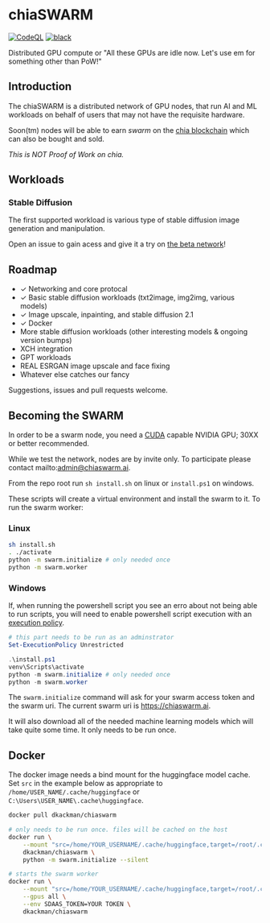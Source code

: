# chiaSWARM

[![CodeQL](https://github.com/dkackman/chiaSWARM/actions/workflows/codeql.yml/badge.svg)](https://github.com/dkackman/chiaSWARM/actions/workflows/codeql.yml)
[![black](https://img.shields.io/badge/code%20style-black-000000.svg)](https://github.com/psf/black)

Distributed GPU compute or "All these GPUs are idle now. Let's use em for something other than PoW!"

## Introduction

The chiaSWARM is a distributed network of GPU nodes, that run AI and ML workloads on behalf of users that may not have the requisite hardware.

Soon(tm) nodes will be able to earn _swarm_ on the [chia blockchain](https://www.chia.net/) which can also be bought and sold.

_This is NOT Proof of Work on chia._

## Workloads

### Stable Diffusion

The first supported workload is various type of stable diffusion image generation and manipulation.

Open an issue to gain acess and give it a try on [the beta network](https://chiaswarm.ai/)!

## Roadmap

- &check; Networking and core protocal
- &check; Basic stable diffusion workloads (txt2image, img2img, various models)
- &check; Image upscale, inpainting, and stable diffusion 2.1
- &check; Docker
- More stable diffusion workloads (other interesting models & ongoing version bumps)
- XCH integration
- GPT workloads
- REAL ESRGAN image upscale and face fixing
- Whatever else catches our fancy

Suggestions, issues and pull requests welcome.

## Becoming the SWARM

In order to be a swarm node, you need a [CUDA](https://nvidia.custhelp.com/app/answers/detail/a_id/2132/~/what-is-cuda%3F) capable NVIDIA GPU; 30XX or better recommended.

While we test the network, nodes are by invite only. To participate please contact mailto:admin@chiaswarm.ai.

From the repo root run `sh install.sh` on linux or `install.ps1` on windows.

These scripts will create a virtual environment and install the swarm to it. To run the swarm worker:

### Linux

```bash
sh install.sh
. ./activate
python -m swarm.initialize # only needed once
python -m swarm.worker
```

### Windows

If, when running the powershell script you see an erro about not being able to run scripts, you will need to enable powershell script execution with an [execution policy](https://learn.microsoft.com/en-us/powershell/module/microsoft.powershell.core/about/about_execution_policies?view=powershell-7.3).

```powershell
# this part needs to be run as an adminstrator
Set-ExecutionPolicy Unrestricted
```

```powershell
.\install.ps1
venv\Scripts\activate
python -m swarm.initialize # only needed once
python -m swarm.worker
```

The `swarm.initialize` command will ask for your swarm access token and the swarm uri. The current swarm uri is <https://chiaswarm.ai>.

It will also download all of the needed machine learning models which will take quite some time. It only needs to be run once.

## Docker

The docker image needs a bind mount for the huggingface model cache. Set `src` in the example below as appropriate to `/home/USER_NAME/.cache/huggingface` or `C:\Users\USER_NAME\.cache\huggingface`.

```bash
docker pull dkackman/chiaswarm

# only needs to be run once. files will be cached on the host
docker run \
    --mount "src=/home/YOUR_USERNAME/.cache/huggingface,target=/root/.cache/huggingface/" \
    dkackman/chiaswarm \
    python -m swarm.initialize --silent

# starts the swarm worker 
docker run \
    --mount "src=/home/YOUR_USERNAME/.cache/huggingface,target=/root/.cache/huggingface/" \
    --gpus all \
    --env SDAAS_TOKEN=YOUR TOKEN \
    dkackman/chiaswarm
```
